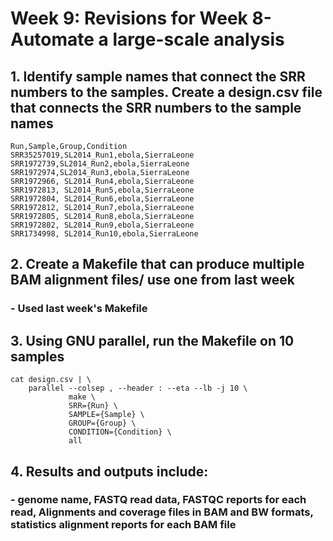 # Week 9: Revisions for Week 8- Automate a large-scale analysis 

## 1. Identify sample names that connect the SRR numbers to the samples. Create a design.csv file that connects the SRR numbers to the sample names
```
Run,Sample,Group,Condition
SRR35257019,SL2014_Run1,ebola,SierraLeone
SRR1972739,SL2014_Run2,ebola,SierraLeone
SRR1972974,SL2014_Run3,ebola,SierraLeone
SRR1972966, SL2014_Run4,ebola,SierraLeone
SRR1972813, SL2014_Run5,ebola,SierraLeone
SRR1972804, SL2014_Run6,ebola,SierraLeone
SRR1972812, SL2014_Run7,ebola,SierraLeone
SRR1972805, SL2014_Run8,ebola,SierraLeone
SRR1972802, SL2014_Run9,ebola,SierraLeone
SRR1734998, SL2014_Run10,ebola,SierraLeone
```

## 2. Create a Makefile that can produce multiple BAM alignment files/ use one from last week
### - Used last week's Makefile

## 3. Using GNU parallel, run the Makefile on 10 samples
```
cat design.csv | \
    parallel --colsep , --header : --eta --lb -j 10 \
             make \
             SRR={Run} \
             SAMPLE={Sample} \
             GROUP={Group} \
             CONDITION={Condition} \
             all
```

## 4. Results and outputs include: 
### - genome name, FASTQ read data, FASTQC reports for each read, Alignments and coverage files in BAM and BW formats, statistics alignment reports for each BAM file
